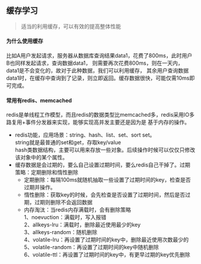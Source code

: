 <!--
https://ae01.alicdn.com/kf/Haf4d3b0529ba47669bf69c7bfc71a5f1Y.png
框架设计
缓存学习
适当的利用缓存，可以有效的提高整体性能
适当的利用缓存，可以有效的提高整体性能
-->

## 缓存学习

> 适当的利用缓存，可以有效的提高整体性能

#### 为什么使用缓存
比如A用户发起请求，服务器从数据库查询结果data1，花费了800ms，此时用户B也同样发起请求，查询数据data1，
则需要再次花费800ms，则在一天内，data1是不会变化的，故对于此种数据，我们可以利用缓存，
其余用户查询数据data1时，在缓存中查询到了记录，则立即返回。缓存数据很快，可能仅需10ms即可完成。

#### 常用有redis、memcached
redis是单线程工作模型，而且redis的数据类型比memcached多，redis采用IO多路复用+事件分发器来实现，能够实现高并发主要还是因为是
基于内存的操作。

* redis功能，应用场景：string、hash、list、set、sort set。  
string就是最普通的set和get，存取key/value  
hash类数据结构，主要可以用来存放一些对象。后续操作时候可以仅仅只修改该对象中的某个属性。
* 缓存数据是会过期的，要么自己设置过期时间，要么redis自己干掉了。过期策略：定期删除和惰性删除  
    * 定期删除：每隔100ms就随机抽取一些设置了过期时间的key，检查是否过期并操作。
    * 惰性删除：获取key的时候，会先检查是否设置了过期时间，然后是否过期，过期则删除不会返回数据
    * 内存淘汰：当redis内存满载时，会有删除策略  
    1、noevuction：满载时，写入报错  
    2、allkeys-lru：满载时，删除最近使用最少的key  
    3、allkeys-random：随机删除  
    4、volatile-lru：再设置了过期时间的key中，删除最近使用次数最少的  
    5、volatile-random：再设置了过期时间的key中随机删除  
    6、volatile-ttl：再设置了过期时间的key中，有更早过期的key优先删除
    

<!-- 主要是要问redis单机承载性能，多高的并发量。单机扛不住如何扩容。redis会不会挂，如何保证高可用 -->
<!-- 
 
 redis高并发的瓶颈：单机导致
 如果redis要支撑10万的并发，基本就是读写分离。缓存一般是用来支撑读高并发，写的请求是比较少的。
 
 
 redis主从复制，读写分离
 主从架构 -> 读写分离架构 -> 水平扩展的读高并发架构
master数据同步到slave，是异步的。即replication功能。
master再本地生成一个RDB文件，是全量的文件，发送给slave。然后会发送变化数据给slave

 redis哨兵原理
 
 
 mysql
 分库分表
 1、为什么要分库分表
 为了支撑高并发、数据量大两个问题。会扯到高并发。
 业务场景：
 单机mysql扛不住高并发
 mysql单机磁盘有限
 mysql单表数据量太大了，sql越跑越慢
 
 数据库中间件，将数据分类，分到不同的库中
 垂直拆分，把使用频率较高的字段拆离开来，不常用的字段也拆离开来
 水平拆分，类似分库，把一个完整的表，水平来一刀。拆成两个表，表结构是一样的
 
 中间件，就包括一些hash取模等方法，帮助我们定位库表，也就是分发数据
 如何定义某条数据在哪个库和表。可以使用取模的基本算法。比如3个库，每个库有4个表，然后每一个id，其实都可以定位到一个具体的库表
 单个库最高承载2000 s/QPS

mongodb其实也可以分库分表，不过不能这么叫了。原理是很赞的。

过程：
0.1、选择数据库中间件
0.2、涉及你的分库分表的方案，分成多少个库，每个库多少个表
0.3、测试能够正常分库分表读写
0.4、完成单库单表的迁移

一台数据库服务器，能承载2000/s的写并发。四台则支持8000/s的写并发
第一种库容，直接迁移库，4台服务器，每个服务器8个库，每个库32张表
扩容就是，将库迁移，也就是8台服务器，每个服务器4个库，每个库32张表，只不过是将库迁移到了新的服务器，增大写入。
由此类推，最多可以扩容到32个服务器，每个服务器1个库，每个库32张表
当还需要扩容的时候，还可以分表，最多1024个服务器，每个服务器1个库，一张表。
这种方案的好处就是，可以不用改变表的数量，只需要改变数据库服务器的数量即可增加性能。
即不需要做数据迁移，没有取出分发的过程
故设计的时候，1个数据库服务器，32个库，每个库32张表。倍数扩容。

还有一个要点，就是数据库的主键id需要全局唯一，故我们就需要一个生成主键的库，且是仅有一个。
一般有：主键自增、uuid、时间戳、snowflake
 
 snowflake: 64位，首位为0 + 时间戳41位 + 机房id5位 + 机器id5位 + 序号12位
 序号表示同一机房机器，再同一时间发起请求
 
 mysql如何实现读写分离。主从复制原理是什么，如何解决主从同步的延时问题
 
 什么情况下，缓存里读不到数据
 1、缓存刚加上去，并没有把数据库中的历史数据导入
 2、缓存的内存塞满了，自动LRU了，删除了一些数据
 
 mysql有binlog日志，就是每个增删改类的操作，会改变数据的操作，除了更新数据意外，
 对这个增删改操作还会写入一个日志文件，记录这个操作
 
 从库读取binlog日志，写relay日志，应用日志变更到本地数据，是串行化的，导致从库数据会比主库数据慢
 这就是主从同步延时的原理
 
 2、用过那些分库分表的中间件
 
 3、具体如何分库分表的
 
 读写分离
 -->





